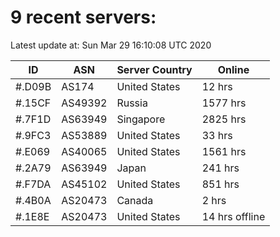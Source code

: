 # 9 recent servers:

Latest update at: Sun Mar 29 16:10:08 UTC 2020

| ID | ASN | Server Country | Online |
| -- | --- | -------------- | ------ |
| #.D09B | AS174 | United States | 12 hrs |
| #.15CF | AS49392 | Russia | 1577 hrs |
| #.7F1D | AS63949 | Singapore | 2825 hrs |
| #.9FC3 | AS53889 | United States | 33 hrs |
| #.E069 | AS40065 | United States | 1561 hrs |
| #.2A79 | AS63949 | Japan | 241 hrs |
| #.F7DA | AS45102 | United States | 851 hrs |
| #.4B0A | AS20473 | Canada | 2 hrs |
| #.1E8E | AS20473 | United States | 14 hrs offline |

